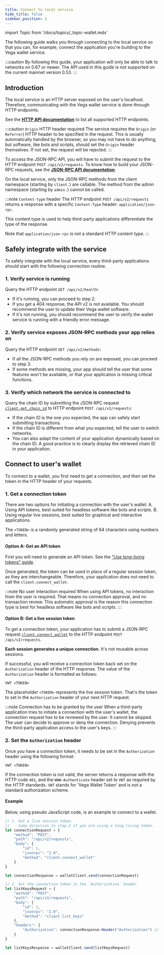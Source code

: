 ```yaml
---
title: Connect to local service
hide_title: false
sidebar_position: 2
---
```


import Topic from '/docs/topics/_topic-wallet.mdx'

<Topic />

The following guide walks you through connecting to the local service so that you can, for example, connect the application you're building to the Vega wallet service.

:::caution
By following this guide, your application will only be able to talk to networks on 0.67 or newer. The API used in this guide is not supported on the current mainnet version 0.53.
:::

## Introduction

The local service is an HTTP server exposed on the user's localhost. Therefore, communicating with the Vega wallet service is done through HTTP endpoints.

See the **[HTTP API documentation](../reference/local-service/wallet-api.info.mdx)** to list all supported HTTP endpoints.

:::caution `Origin` HTTP header required
The service requires the `Origin` (or `Referrer`) HTTP header to be specified in the request. This is usually automatically handled by the browser, so you may not have to do anything, but software, like bots and scripts, should set the `Origin` header themselves. If not set, the request will be rejected.
:::

To access the JSON-RPC API, you will have to submit the request to the HTTP endpoint `POST /api/v2/requests`. To know how to build your JSON-RPC requests, see the **[JSON-RPC API documentation](../reference/core/json-rpc.md)**.

On the local service, only the JSON-RPC methods from the client namespace (starting by `client.`) are callable. The method from the admin namespace (starting by `admin.`) cannot be called.

:::note `Content-type` header
The HTTP endpoint `POST /api/v2/requests` returns a response with a specific `Content-Type` header: `application/json-rpc`.

This content type is used to help third-party applications differentiate the type of the response.

Note that `application/json-rpc` is not a standard HTTP content type.
:::

## Safely integrate with the service
To safely integrate with the local service, every third-party applications should start with the following connection routine.

### 1. Verify service is running
Query the HTTP endpoint `GET /api/v2/health`:

* If it's running, you can proceed to step 2.
* If you get a 404 response, the API v2 is not available. You should recommend the user to update their Vega wallet software.
* If it's not running, you should recommend the user to verify the wallet service is running with a friendly error message.

### 2. Verify service exposes JSON-RPC methods your app relies on
Query the HTTP endpoint `GET /api/v2/methods`:

* If all the JSON-RPC methods you rely on are exposed, you can proceed to step 3.
* If some methods are missing, your app should tell the user that some features won't be available, or that your application is missing critical functions.

### 3. Verify which network the service is connected to
Query the chain ID by submitting the JSON-RPC request [`client.get_chain_id`](../reference/core/json-rpc.md#clientgetchainid) to HTTP endpoint `POST /api/v2/requests`:

* If the chain ID is the one you expected, the app can safely start submitting transactions.
* If the chain ID is different from what you expected, tell the user to switch networks.
* You can also adapt the content of your application dynamically based on the chain ID. A good practice is to clearly display the retrieved chain ID in your application.

## Connect to user's wallet

To connect to a wallet, you first need to get a connection, and then set the token in the HTTP header of your requests.

### 1. Get a connection token

There are two options for initiating a connection with the user's wallet:
A. Using API tokens, best suited for headless software like bots and scripts. 
B. Using regular live sessions, best suited for graphical and interactive applications.

The `<TOKEN>` is a randomly generated string of 64 characters using numbers and letters.

#### Option A: Get an API token
First you will need to generate an API token. See the ["Use long-living tokens" guide](./use-long-living-tokens.md).

Once generated, the token can be used in place of a regular session token, as they are interchangeable. Therefore, your application does not need to call the `client.connect_wallet`.

:::note No user interaction required
When using API tokens, no interaction from the user is required. That means no connection approval, and no transaction review. This automatic approval is the reason this connection type is best for headless software like bots and scripts.
:::

#### Option B: Get a live session token
To get a connection token, your application has to submit a JSON-RPC request [`client.connect_wallet`](../reference/core/json-rpc.md#clientconnectwallet) to the HTTP endpoint `POST /api/v2/requests`.

**Each session generates a unique connection.** It's not reusable across sessions.

If successful, you will receive a connection token back set on the `Authorization` header of the HTTP response. The value of the `Authorization` header is formatted as follows:

```
VWT <TOKEN>
```

The placeholder `<TOKEN>` represents the live session token. That's the token to set in the `Authorization` header of your next HTTP request.  

:::note Connection has to be granted by the user
When a third-party application tries to initiate a connection with the user's wallet, the connection request has to be reviewed by the user. It cannot be skipped. The user can decide to approve or deny the connection. Denying prevents the third-party application access to the user's keys.
:::

### 2. Set the `Authorization` header
Once you have a connection token, it needs to be set in the `Authorization` header using the following format:

```
VWT <TOKEN>
```

If the connection token is not valid, the server returns a response with the HTTP code `401`, and the `WWW-Authenticate` header set to `VWT` as required by the HTTP standards. `VWT` stands for 'Vega Wallet Token' and is not a standard authorization scheme.

#### Example
Below, using pseudo JavaScript code, is an example to connect to a wallet.

```js
// 1. Get a live session token.
//    Jump direction to step 2 if you are using a long-living token.
let connectionRequest = {
    "method": "POST",
    "path": "/api/v2/requests",
    "body": {
        "id": 1,
        "jsonrpc": "2.0",
        "method": "client.connect_wallet"
    }
}

let connectionResponse = walletClient.send(connectionRequest)

// 2. Set the connection token in the `Authorization` header.
let listKeysRequest = {
    "method": "POST",
    "path": "/api/v2/requests",
    "body": {
        "id": 1,
        "jsonrpc": "2.0",
        "method": "client.list_keys"
    },
    "headers": {
        "Authorization": connectionResponse.Header("Authorization") // VWT xxxxx
    }
}

let listKeysResponse = walletClient.send(listKeysRequest)
```

